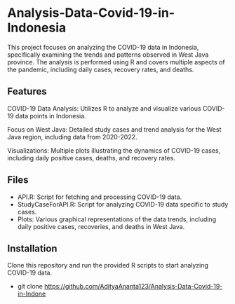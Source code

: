 # Analysis-Data-Covid-19-in-Indonesia

This project focuses on analyzing the COVID-19 data in Indonesia, specifically examining the trends and patterns observed in West Java province. The analysis is performed using R and covers multiple aspects of the pandemic, including daily cases, recovery rates, and deaths.

## Features
COVID-19 Data Analysis: Utilizes R to analyze and visualize various COVID-19 data points in Indonesia.

Focus on West Java: Detailed study cases and trend analysis for the West Java region, including data from 2020-2022.

Visualizations: Multiple plots illustrating the dynamics of COVID-19 cases, including daily positive cases, deaths, and recovery rates.

## Files
- API.R: Script for fetching and processing COVID-19 data.
- StudyCaseForAPI.R: Script for analyzing COVID-19 data specific to study cases.
- Plots: Various graphical representations of the data trends, including daily positive cases, recoveries, and deaths in West Java.

## Installation
Clone this repository and run the provided R scripts to start analyzing COVID-19 data.
- git clone https://github.com/AdityaAnanta123/Analysis-Data-Covid-19-in-Indone
